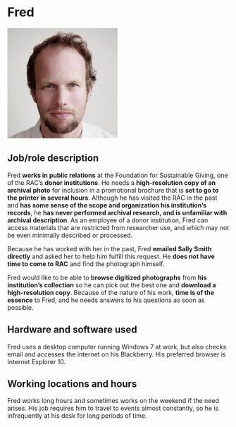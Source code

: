 # Fred

![headshot](img/fred.png)

## Job/role description

Fred **works in public relations** at the Foundation for Sustainable Giving, one of the RAC’s **donor institutions**. He needs a **high-resolution copy of an archival photo** for inclusion in a promotional brochure that is **set to go to the printer in several hours**. Although he has visited the RAC in the past and **has some sense of the scope and organization his institution’s records**, he **has never performed archival research, and is unfamiliar with archival description**. As an employee of a donor institution, Fred can access materials that are restricted from researcher use, and which may not be even minimally described or processed.

Because he has worked with her in the past, Fred **emailed Sally Smith directly** and asked her to help him fulfill this request. He **does not have time to come to RAC** and find the photograph himself.

Fred would like to be able to **browse digitized photographs** from **his institution’s collection** so he can pick out the best one and **download a high-resolution copy**. Because of the nature of his work, **time is of the essence** to Fred, and he needs answers to his questions as soon as possible. 

## Hardware and software used

Fred uses a desktop computer running Windows 7 at work, but also checks email and accesses the internet on his Blackberry. His preferred browser is Internet Explorer 10.

## Working locations and hours

Fred works long hours and sometimes works on the weekend if the need arises. His job requires him to travel to events almost constantly, so he is infrequently at his desk for long periods of time.

